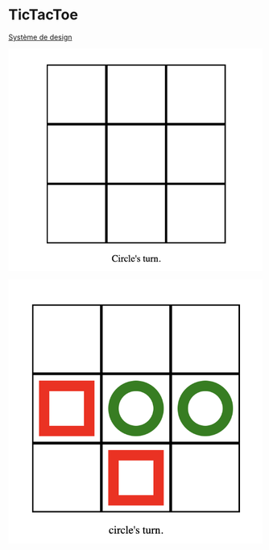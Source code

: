 # TicTacToe

[Système de design](/docs/design_system.md)

![TicTacToe initial game board!](/docs/assets/design_system/projectpic1.png "Tic-Tac-Toe initial gameboard")

![TicTacToe during game board!](/docs/assets/design_system/projectpic2.png "Tic-Tac-Toe: Whilst players are having fun! :)")


